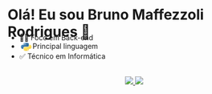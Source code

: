 <!-- Apresentação inicial -->
<h1 style="height: 35px" align="left">Olá! Eu sou Bruno Maffezzoli Rodrigues 👋</h1>

<!-- Sobre mim -->
- 👨‍💻 Foco em Back-end
- <img align='center' alt="Python - Icon" height="20px" width="26px" src="https://raw.githubusercontent.com/devicons/devicon/master/icons/python/python-original.svg">Principal linguagem
- ✅ Técnico em Informática

<br>

<!-- Dados do GitHub -->
<div align='center'>
    <a href="https://github.com/zMaffezzoli">
    <img height="150em" src="https://github-readme-stats.vercel.app/api?username=zMaffezzoli&show_icons=true&theme=dracula&include_all_commits=true&count_private=true"/>
    <img height="150em" src="https://github-readme-stats.vercel.app/api/top-langs/?username=zMaffezzoli&layout=compact&langs_count=7&theme=dracula">
    </a>
</div>
